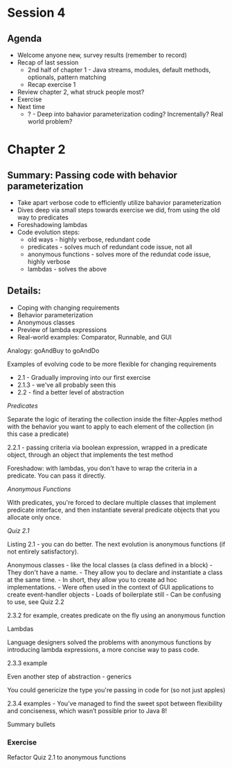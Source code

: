 # Session 4

## Agenda

- Welcome anyone new, survey results (remember to record)
- Recap of last session
    - 2nd half of chapter 1 - Java streams, modules, default methods, optionals, pattern matching
    - Recap exercise 1
- Review chapter 2, what struck people most?
- Exercise
- Next time 
    - ? - Deep into bahavior parameterization coding? Incrementally? Real world problem?

# Chapter 2

## Summary: Passing code with behavior parameterization

- Take apart verbose code to efficiently utilize bahavior parameterization
- Dives deep via small steps towards exercise we did, from using the old way to predicates
- Foreshadowing lambdas
- Code evolution steps:
    - old ways - highly verbose, redundant code
    - predicates - solves much of redundant code issue, not all
    - anonymous functions - solves more of the redundat code issue, highly verbose
    - lambdas - solves the above

## Details: 

* Coping with changing requirements
* Behavior parameterization
* Anonymous classes
* Preview of lambda expressions
* Real-world examples: Comparator, Runnable, and GUI

Analogy: goAndBuy to goAndDo

Examples of evolving code to be more flexible for changing requirements

- 2.1 - Gradually improving into our first exercise
- 2.1.3 - we've all probably seen this
- 2.2 - find a better level of abstraction

*Predicates*

Separate the logic of iterating the collection inside the filter-Apples method with the behavior you want to apply to each element of the collection (in this case a predicate)

2.2.1 - passing criteria via boolean expression, wrapped in a predicate object, through an object that implements the test method

Foreshadow: with lambdas, you don't have to wrap the criteria in a predicate. You can pass it directly.

*Anonymous Functions*

With predicates, you're forced to declare multiple classes that implement predicate interface, and then instantiate several predicate objects that you allocate only once.

*Quiz 2.1* 

Listing 2.1 - you can do better. The next evolution is anonymous functions (if not entirely satisfactory).

Anonymous classes 
    - like the local classes (a class defined in a block)
    - They don't have a name. 
    - They allow you to declare and instantiate a class at the same time. 
    - In short, they allow you to create ad hoc implementations.
    - Were often used in the context of GUI applications to create event-handler objects
    - Loads of boilerplate still
    - Can be confusing to use, see Quiz 2.2

2.3.2 for example, creates predicate on the fly using an anonymous function

Lambdas

Language designers solved the problems with anonymous functions by introducing lambda expressions, a more concise way to pass code.

2.3.3 example

Even another step of abstraction - generics

You could genericize the type you're passing in code for (so not just apples)

2.3.4 examples - You’ve managed to find the sweet spot between flexibility and conciseness, which wasn’t possible prior to Java 8!

Summary bullets

### Exercise

Refactor Quiz 2.1 to anonymous functions
